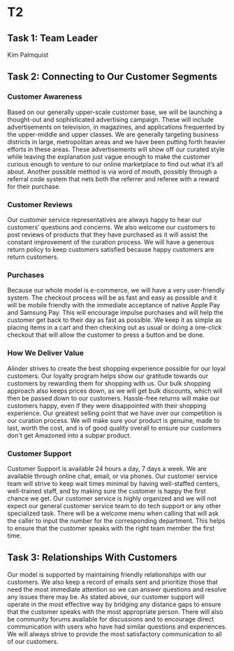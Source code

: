 # T2


## Task 1: Team Leader
Kim Palmquist


## Task 2: Connecting to Our Customer Segments

### Customer Awareness
Based on our generally upper-scale customer base, we will be launching a thought-out and sophisticated advertising campaign. These will include advertisements on television, in magazines, and applications frequented by the upper-middle and upper classes. We are generally targeting business districts in large, metropolitan areas and we have been putting forth heavier efforts in these areas. These advertisements will show off our curated style while leaving the explanation just vague enough to make the customer curious enough to venture to our online marketplace to find out what it’s all about. Another possible method is via word of mouth, possibly through a referral code system that nets both the referrer and referee with a reward for their purchase.

### Customer Reviews
Our customer service representatives are always happy to hear our customers’ questions and concerns. We also welcome our customers to post reviews of products that they have purchased as it will assist the constant improvement of the curation process. We will have a  generous return policy to keep customers satisfied because happy customers are return customers.

### Purchases
Because our whole model is e-commerce, we will have a very user-friendly system. The checkout process will be as fast and easy as possible and it will be mobile friendly with the immediate acceptance of native Apple Pay and Samsung Pay. This will encourage impulse purchases and will help the customer get back to their day as fast as possible. We keep it as simple as placing items in a cart and then checking out as usual or doing a one-click checkout that will allow the customer to press a button and be done.

### How We Deliver Value
Alinder strives to create the best shopping experience possible for our loyal customers. Our loyalty program helps show our gratitude towards our customers by rewarding them for shopping with us. Our bulk shopping approach also keeps prices down, as we will get bulk discounts, which will then be passed down to our customers. Hassle-free returns will make our customers happy, even if they were disappointed with their shopping experience. Our greatest selling point that we have over our competition is our curation process. We will make sure your product is genuine, made to last, worth the cost, and is of good quality overall to ensure our customers don't get Amazoned into a subpar product.

### Customer Support
Customer Support is available 24 hours a day, 7 days a week. We are available through online chat, email, or via phones. Our customer service team will strive to keep wait times minimal by having well-staffed centers, well-trained staff, and by making sure the customer is happy the first chance we get. Our customer service is highly organized and we will not expect our general customer service team to do tech support or any other specialized task. There will be a welcome menu when calling that will ask the caller to input the number for the corresponding department. This helps to ensure that the customer speaks with the right team member the first time.


## Task 3: Relationships With Customers
  
Our model is supported by maintaining friendly relationships with our customers. We also keep a record of emails sent and prioritize those that need the most immediate attention so we can answer questions and resolve any issues there may be. As stated above, our customer support will operate in the most effective way by bridging any distance gaps to ensure that the customer speaks with the most appropriate person. There will also be community forums available for discussions and to encourage direct communication with users who have had similar questions and experiences. We will always strive to provide the most satisfactory communication to all of our customers.

